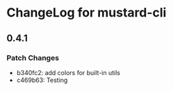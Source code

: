# ChangeLog for mustard-cli

## 0.4.1

### Patch Changes

- b340fc2: add colors for built-in utils
- c469b63: Testing
